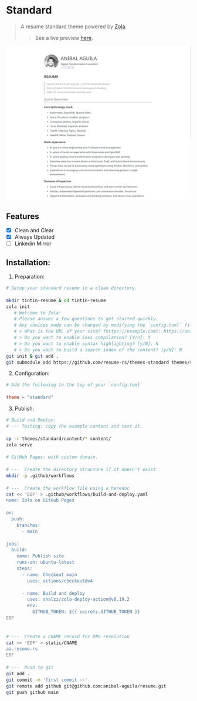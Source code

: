 # Standard

> A resume standard theme powered by [Zola](https://getzola.org).
>> See a live preview [here](https://aa.resume.rs).

![Standard theme for zola](./screenshot.png "Standard")

## Features

- [x] Clean and Clear 
- [x] Always Updated
- [ ] Linkedin Mirror

## Installation:

1. Preparation:

```bash
# Setup your standard resume in a clean directory.

mkdir tintin-resume & cd tintin-resume
zola init
   # Welcome to Zola!
   # Please answer a few questions to get started quickly.
   # Any choices made can be changed by modifying the `config.toml` file later.
   # > What is the URL of your site? (https://example.com): https://aa.resume.rs
   # > Do you want to enable Sass compilation? [Y/n]: Y
   # > Do you want to enable syntax highlighting? [y/N]: N
   # > Do you want to build a search index of the content? [y/N]: N
git init & git add .
git submodule add https://github.com/resume-rs/themes-standard themes/standard
```

2. Configuration:

```toml
# Add the following to the top of your `config.toml`

theme = "standard"

```

3. Publish:

```bash
# Build and Deploy:
# --- Testing: copy the example content and test it.

cp -r themes/standard/content/* content/
zola serve

# GitHub Pages: with custom domain.

# ---  Create the directory structure if it doesn't exist
mkdir -p .github/workflows

# ---  Create the workflow file using a heredoc
cat << 'EOF' > .github/workflows/build-and-deploy.yaml
name: Zola on GitHub Pages

on:
  push:
    branches:
      - main

jobs:
  build:
    name: Publish site
    runs-on: ubuntu-latest
    steps:
      - name: Checkout main
        uses: actions/checkout@v4

      - name: Build and deploy
        uses: shalzz/zola-deploy-action@v0.19.2
        env:
          GITHUB_TOKEN: ${{ secrets.GITHUB_TOKEN }}
EOF


# ---  Create a CNAME record for DNS resolution
cat << 'EOF' > static/CNAME
aa.resume.rs
EOF

# ---  Push to git
git add .
git commit -m 'first commit ~~'
git remote add github git@github.com:anibal-aguila/resume.git
git push github main



```

